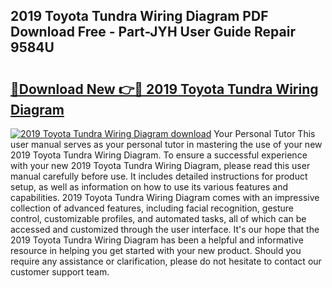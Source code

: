 ## 2019 Toyota Tundra Wiring Diagram PDF Download Free - Part-JYH User Guide Repair 9584U

# <h2><a href="http://dfhqso7.blite.top/?on=2019+Toyota+Tundra+Wiring+Diagram">🔗Download New 👉🔴 2019 Toyota Tundra Wiring Diagram</a></h2>

[![2019 Toyota Tundra Wiring Diagram download](https://i.imgur.com/lujVjoI.png)](http://dfhqso7.blite.top/?on=2019+Toyota+Tundra+Wiring+Diagram)
Your Personal Tutor This user manual serves as your personal tutor in mastering the use of your new 2019 Toyota Tundra Wiring Diagram. To ensure a successful experience with your new 2019 Toyota Tundra Wiring Diagram, please read this user manual carefully before use. It includes detailed instructions for product setup, as well as information on how to use its various features and capabilities. 2019 Toyota Tundra Wiring Diagram comes with an impressive collection of advanced features, including facial recognition, gesture control, customizable profiles, and automated tasks, all of which can be accessed and customized through the user interface. It's our hope that the 2019 Toyota Tundra Wiring Diagram has been a helpful and informative resource in helping you get started with your new product. Should you require any assistance or clarification, please do not hesitate to contact our customer support team.
